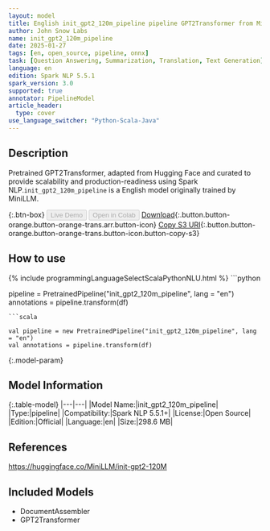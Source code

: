 ```yaml
---
layout: model
title: English init_gpt2_120m_pipeline pipeline GPT2Transformer from MiniLLM
author: John Snow Labs
name: init_gpt2_120m_pipeline
date: 2025-01-27
tags: [en, open_source, pipeline, onnx]
task: [Question Answering, Summarization, Translation, Text Generation]
language: en
edition: Spark NLP 5.5.1
spark_version: 3.0
supported: true
annotator: PipelineModel
article_header:
  type: cover
use_language_switcher: "Python-Scala-Java"
---
```


## Description

Pretrained GPT2Transformer, adapted from Hugging Face and curated to provide scalability and production-readiness using Spark NLP.`init_gpt2_120m_pipeline` is a English model originally trained by MiniLLM.

{:.btn-box}
<button class="button button-orange" disabled>Live Demo</button>
<button class="button button-orange" disabled>Open in Colab</button>
[Download](https://s3.amazonaws.com/auxdata.johnsnowlabs.com/public/models/init_gpt2_120m_pipeline_en_5.5.1_3.0_1737998029379.zip){:.button.button-orange.button-orange-trans.arr.button-icon}
[Copy S3 URI](s3://auxdata.johnsnowlabs.com/public/models/init_gpt2_120m_pipeline_en_5.5.1_3.0_1737998029379.zip){:.button.button-orange.button-orange-trans.button-icon.button-copy-s3}

## How to use



<div class="tabs-box" markdown="1">
{% include programmingLanguageSelectScalaPythonNLU.html %}
```python

pipeline = PretrainedPipeline("init_gpt2_120m_pipeline", lang = "en")
annotations =  pipeline.transform(df)   

```
```scala

val pipeline = new PretrainedPipeline("init_gpt2_120m_pipeline", lang = "en")
val annotations = pipeline.transform(df)

```
</div>

{:.model-param}
## Model Information

{:.table-model}
|---|---|
|Model Name:|init_gpt2_120m_pipeline|
|Type:|pipeline|
|Compatibility:|Spark NLP 5.5.1+|
|License:|Open Source|
|Edition:|Official|
|Language:|en|
|Size:|298.6 MB|

## References

https://huggingface.co/MiniLLM/init-gpt2-120M

## Included Models

- DocumentAssembler
- GPT2Transformer